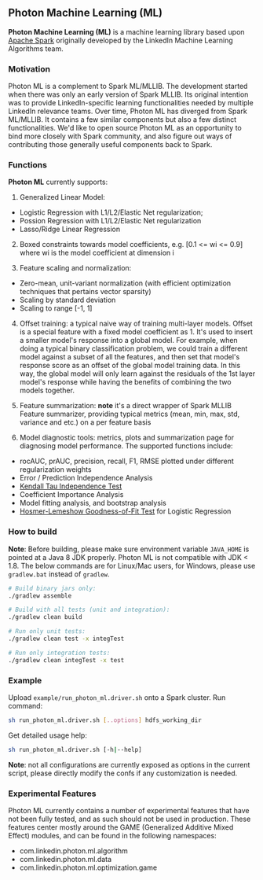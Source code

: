 ## Photon Machine Learning (ML)
**Photon Machine Learning (ML)** is a machine learning library based upon [Apache Spark](http://spark.apache.org/) originally developed by the LinkedIn Machine Learning Algorithms team.

### Motivation
Photon ML is a complement to Spark ML/MLLIB. The development started when there was only an early version of Spark MLLIB. Its original intention was to provide LinkedIn-specific learning functionalities needed by multiple LinkedIn relevance teams. Over time, Photon ML has diverged from Spark ML/MLLIB. It contains a few similar components but also a few distinct functionalities. We'd like to open source Photon ML as an opportunity to bind more closely with Spark community, and also figure out ways of contributing those generally useful components back to Spark.

### Functions
**Photon ML** currently supports:

1. Generalized Linear Model:
  * Logistic Regression with L1/L2/Elastic Net regularization;
  * Possion Regression with L1/L2/Elastic Net regularization
  * Lasso/Ridge Linear Regression

2. Boxed constraints towards model coefficients, e.g. [0.1 <= wi <= 0.9] where wi is the model coefficient at dimension i

3. Feature scaling and normalization:
  * Zero-mean, unit-variant normalization (with efficient optimization techniques that pertains vector sparsity)
  * Scaling by standard deviation
  * Scaling to range [-1, 1]

4. Offset training: a typical naive way of training multi-layer models. Offset is a special feature with a fixed model coefficient as 1. It's used to insert a smaller model's response into a global model. For example, when doing a typical binary classification problem, we could train a different model against a subset of all the features, and then set that model's response score as an offset of the global model training data. In this way, the global model will only learn against the residuals of the 1st layer model's response while having the benefits of combining the two models together.

5. Feature summarization: **note** it's a direct wrapper of Spark MLLIB Feature summarizer, providing typical metrics (mean, min, max, std, variance and etc.) on a per feature basis

6. Model diagnostic tools: metrics, plots and summarization page for diagnosing model performance. The supported functions include:
  * rocAUC, prAUC, precision, recall, F1, RMSE plotted under different regularization weights
  * Error / Prediction Independence Analysis
  * [Kendall Tau Independence Test](http://www.itl.nist.gov/div898/software/dataplot/refman1/auxillar/kend_tau.htm)
  * Coefficient Importance Analysis
  * Model fitting analysis, and bootstrap analysis
  * [Hosmer-Lemeshow Goodness-of-Fit Test](https://en.wikipedia.org/wiki/Hosmer%E2%80%93Lemeshow_test) for Logistic Regression

### How to build
**Note**: Before building, please make sure environment variable ```JAVA_HOME``` is pointed at a Java 8 JDK properly. Photon ML is not compatible with JDK < 1.8.
The below commands are for Linux/Mac users, for Windows, please use ```gradlew.bat``` instead of ```gradlew```.

```bash
# Build binary jars only:
./gradlew assemble

# Build with all tests (unit and integration):
./gradlew clean build

# Run only unit tests:
./gradlew clean test -x integTest

# Run only integration tests:
./gradlew clean integTest -x test
```
### Example
Upload ```example/run_photon_ml.driver.sh``` onto a Spark cluster.
Run command:
```bash
sh run_photon_ml.driver.sh [..options] hdfs_working_dir
```
Get detailed usage help:
```bash
sh run_photon_ml.driver.sh [-h|--help]
```
**Note**: not all configurations are currently exposed as options in the current script, please directly modify the confs if any customization is needed.

### Experimental Features

Photon ML currently contains a number of experimental features that have not been fully tested, and as such should not be used in production. These features center mostly around the GAME (Generalized Additive Mixed Effect) modules, and can be found in the following namespaces:

 * com.linkedin.photon.ml.algorithm
 * com.linkedin.photon.ml.data
 * com.linkedin.photon.ml.optimization.game